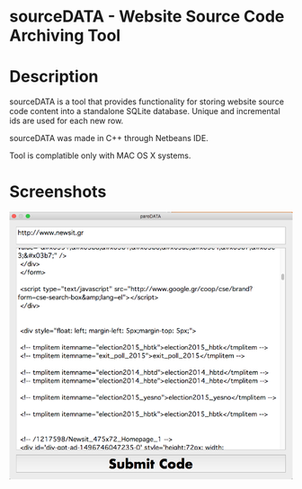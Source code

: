 # sourceDATA - Website Source Code Archiving Tool<br>

# Description

sourceDATA is a tool that provides functionality for storing website source code content into a standalone SQLite database.
Unique and incremental ids are used for each new row.

sourceDATA was made in C++ through Netbeans IDE.

Tool is complatible only with MAC OS X systems.

# Screenshots

![alt tag](https://raw.githubusercontent.com/sfanis0000/sourcedata/master/submit.png)

